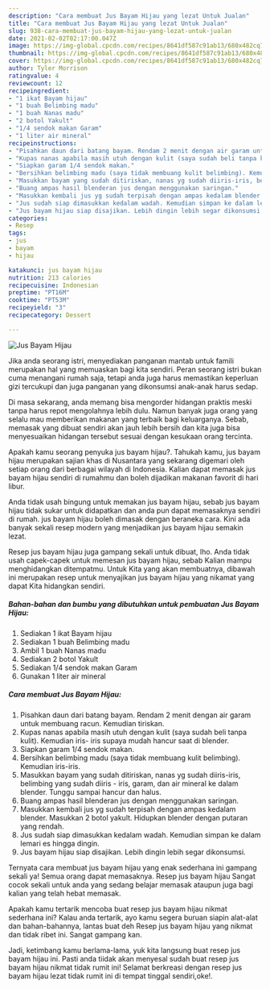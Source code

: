 ```yaml
---
description: "Cara membuat Jus Bayam Hijau yang lezat Untuk Jualan"
title: "Cara membuat Jus Bayam Hijau yang lezat Untuk Jualan"
slug: 938-cara-membuat-jus-bayam-hijau-yang-lezat-untuk-jualan
date: 2021-02-02T02:17:00.047Z
image: https://img-global.cpcdn.com/recipes/8641df587c91ab13/680x482cq70/jus-bayam-hijau-foto-resep-utama.jpg
thumbnail: https://img-global.cpcdn.com/recipes/8641df587c91ab13/680x482cq70/jus-bayam-hijau-foto-resep-utama.jpg
cover: https://img-global.cpcdn.com/recipes/8641df587c91ab13/680x482cq70/jus-bayam-hijau-foto-resep-utama.jpg
author: Tyler Morrison
ratingvalue: 4
reviewcount: 12
recipeingredient:
- "1 ikat Bayam hijau"
- "1 buah Belimbing madu"
- "1 buah Nanas madu"
- "2 botol Yakult"
- "1/4 sendok makan Garam"
- "1 liter air mineral"
recipeinstructions:
- "Pisahkan daun dari batang bayam. Rendam 2 menit dengan air garam untuk membuang racun. Kemudian tiriskan."
- "Kupas nanas apabila masih utuh dengan kulit (saya sudah beli tanpa kulit). Kemudian iris- iris supaya mudah hancur saat di blender."
- "Siapkan garam 1/4 sendok makan."
- "Bersihkan belimbing madu (saya tidak membuang kulit belimbing). Kemudian iris-iris."
- "Masukkan bayam yang sudah ditiriskan, nanas yg sudah diiris-iris, belimbing yang sudah diiris - iris, garam, dan air mineral ke dalam blender. Tunggu sampai hancur dan halus."
- "Buang ampas hasil blenderan jus dengan menggunakan saringan."
- "Masukkan kembali jus yg sudah terpisah dengan ampas kedalam blender. Masukkan 2 botol yakult. Hidupkan blender dengan putaran yang rendah."
- "Jus sudah siap dimasukkan kedalam wadah. Kemudian simpan ke dalam lemari es hingga dingin."
- "Jus bayam hijau siap disajikan. Lebih dingin lebih segar dikonsumsi."
categories:
- Resep
tags:
- jus
- bayam
- hijau

katakunci: jus bayam hijau 
nutrition: 213 calories
recipecuisine: Indonesian
preptime: "PT16M"
cooktime: "PT53M"
recipeyield: "3"
recipecategory: Dessert

---
```



![Jus Bayam Hijau](https://img-global.cpcdn.com/recipes/8641df587c91ab13/680x482cq70/jus-bayam-hijau-foto-resep-utama.jpg)

Jika anda seorang istri, menyediakan panganan mantab untuk famili merupakan hal yang memuaskan bagi kita sendiri. Peran seorang istri bukan cuma menangani rumah saja, tetapi anda juga harus memastikan keperluan gizi tercukupi dan juga panganan yang dikonsumsi anak-anak harus sedap.

Di masa  sekarang, anda memang bisa mengorder hidangan praktis meski tanpa harus repot mengolahnya lebih dulu. Namun banyak juga orang yang selalu mau memberikan makanan yang terbaik bagi keluarganya. Sebab, memasak yang dibuat sendiri akan jauh lebih bersih dan kita juga bisa menyesuaikan hidangan tersebut sesuai dengan kesukaan orang tercinta. 



Apakah kamu seorang penyuka jus bayam hijau?. Tahukah kamu, jus bayam hijau merupakan sajian khas di Nusantara yang sekarang digemari oleh setiap orang dari berbagai wilayah di Indonesia. Kalian dapat memasak jus bayam hijau sendiri di rumahmu dan boleh dijadikan makanan favorit di hari libur.

Anda tidak usah bingung untuk memakan jus bayam hijau, sebab jus bayam hijau tidak sukar untuk didapatkan dan anda pun dapat memasaknya sendiri di rumah. jus bayam hijau boleh dimasak dengan beraneka cara. Kini ada banyak sekali resep modern yang menjadikan jus bayam hijau semakin lezat.

Resep jus bayam hijau juga gampang sekali untuk dibuat, lho. Anda tidak usah capek-capek untuk memesan jus bayam hijau, sebab Kalian mampu menghidangkan ditempatmu. Untuk Kita yang akan membuatnya, dibawah ini merupakan resep untuk menyajikan jus bayam hijau yang nikamat yang dapat Kita hidangkan sendiri.

<!--inarticleads1-->

##### Bahan-bahan dan bumbu yang dibutuhkan untuk pembuatan Jus Bayam Hijau:

1. Sediakan 1 ikat Bayam hijau
1. Sediakan 1 buah Belimbing madu
1. Ambil 1 buah Nanas madu
1. Sediakan 2 botol Yakult
1. Sediakan 1/4 sendok makan Garam
1. Gunakan 1 liter air mineral




<!--inarticleads2-->

##### Cara membuat Jus Bayam Hijau:

1. Pisahkan daun dari batang bayam. Rendam 2 menit dengan air garam untuk membuang racun. Kemudian tiriskan.
1. Kupas nanas apabila masih utuh dengan kulit (saya sudah beli tanpa kulit). Kemudian iris- iris supaya mudah hancur saat di blender.
1. Siapkan garam 1/4 sendok makan.
1. Bersihkan belimbing madu (saya tidak membuang kulit belimbing). Kemudian iris-iris.
1. Masukkan bayam yang sudah ditiriskan, nanas yg sudah diiris-iris, belimbing yang sudah diiris - iris, garam, dan air mineral ke dalam blender. Tunggu sampai hancur dan halus.
1. Buang ampas hasil blenderan jus dengan menggunakan saringan.
1. Masukkan kembali jus yg sudah terpisah dengan ampas kedalam blender. Masukkan 2 botol yakult. Hidupkan blender dengan putaran yang rendah.
1. Jus sudah siap dimasukkan kedalam wadah. Kemudian simpan ke dalam lemari es hingga dingin.
1. Jus bayam hijau siap disajikan. Lebih dingin lebih segar dikonsumsi.




Ternyata cara membuat jus bayam hijau yang enak sederhana ini gampang sekali ya! Semua orang dapat memasaknya. Resep jus bayam hijau Sangat cocok sekali untuk anda yang sedang belajar memasak ataupun juga bagi kalian yang telah hebat memasak.

Apakah kamu tertarik mencoba buat resep jus bayam hijau nikmat sederhana ini? Kalau anda tertarik, ayo kamu segera buruan siapin alat-alat dan bahan-bahannya, lantas buat deh Resep jus bayam hijau yang nikmat dan tidak ribet ini. Sangat gampang kan. 

Jadi, ketimbang kamu berlama-lama, yuk kita langsung buat resep jus bayam hijau ini. Pasti anda tiidak akan menyesal sudah buat resep jus bayam hijau nikmat tidak rumit ini! Selamat berkreasi dengan resep jus bayam hijau lezat tidak rumit ini di tempat tinggal sendiri,oke!.

